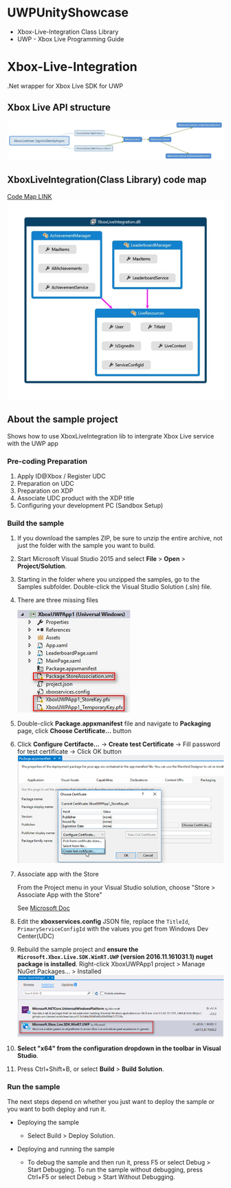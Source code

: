 # UWPUnityShowcase
- Xbox-Live-Integration Class Library
- UWP - Xbox Live Programming Guide

# Xbox-Live-Integration

.Net wrapper for Xbox Live SDK for UWP

## Xbox Live API structure
![Xbox Live API structure](Images/XboxLive.jpg)

## XboxLiveIntegration(Class Library) code map
[Code Map LINK](Documents/XboxLiveIntegrationCodeMap.dgml)
![XboxLiveIntegration Properties](Images/XboxLiveIntegration_properties.jpg)

## About the sample project 

Shows how to use XboxLiveIntegration lib to intergrate Xbox Live service with the UWP app

### Pre-coding Preparation

1. Apply ID@Xbox / Register UDC
2. Preparation on UDC
3. Preparation on XDP
4. Associate UDC product with the XDP title
5. Configuring your development PC (Sandbox Setup)

### Build the sample

1. If you download the samples ZIP, be sure to unzip the entire archive, not just the folder with the sample you want to build. 
2. Start Microsoft Visual Studio 2015 and select **File** \> **Open** \> **Project/Solution**.
3. Starting in the folder where you unzipped the samples, go to the Samples subfolder. Double-click the Visual Studio Solution (.sln) file.
4. There are three missing files

    ![](Images/buildstep1.jpg)
5. Double-click **Package.appxmanifest** file and navigate to **Packaging** page, click **Choose Certificate...** button
6. Click **Configure Certifacte...** -> **Create test Certificate** -> Fill password for test certificate -> Click OK button
    ![](Images/buildstep2.jpg)
7. Associate app with the Store

    From the Project menu in your Visual Studio solution, choose "Store > Associate App with the Store"

    See [Microsoft Doc](https://developer.microsoft.com/en-us/windows/holographic/submitting_an_app_to_the_windows_store#associate_app_with_the_store)
8. Edit the **xboxservices.config** JSON file, replace the `TitleId`, `PrimaryServiceConfigId` with the values you get from Windows Dev Center(UDC)
9. Rebuild the sample project and **ensure the `Microsoft.Xbox.Live.SDK.WinRT.UWP` (version 2016.11.161031.1) nuget package is installed**. Right-click XboxUWPApp1 project > Manage NuGet Packages... > Installed
    ![](Images/buildstep3.jpg)
10. **Select "x64" from the configuration dropdown in the toolbar in Visual Studio**.
11. Press Ctrl+Shift+B, or select **Build** \> **Build Solution**.

### Run the sample

The next steps depend on whether you just want to deploy the sample or you want to both deploy and run it.

- Deploying the sample

    - Select Build > Deploy Solution. 

- Deploying and running the sample

    - To debug the sample and then run it, press F5 or select Debug >  Start Debugging. To run the sample without debugging, press Ctrl+F5 or select Debug > Start Without Debugging. 
